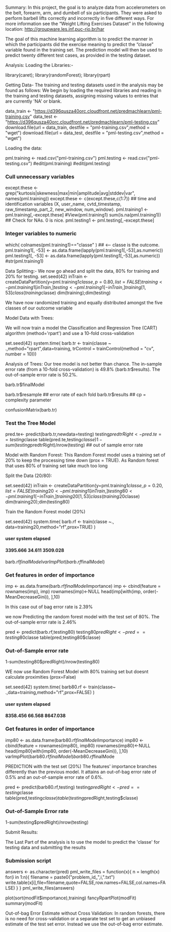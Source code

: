 Summary:
In this project, the goal is to analyze data from accelerometers on the belt, forearm, arm, and dumbell of six participants. They were asked to perform barbell lifts correctly and incorrectly in five different ways. For more information see the “Weight Lifting Exercises Dataset” in the following location:
http://groupware.les.inf.puc-rio.br/har

The goal of this machine learning algorithm is to predict the manner in which the participants did the exercise meaning  to predict the “classe” variable found in the training set. The prediction model will then be used to predict twenty different test cases, as provided in the testing dataset.

Analysis:
Loading the Libraries:-

library(caret); library(randomForest); library(rpart)

Getting Data-
The training and testing datasets used in the analysis may be found as follows:
We begin by loading the required libraries and reading in the training and testing datasets, assigning missing values to entries that are currently 'NA' or blank.

data_train <- "https://d396qusza40orc.cloudfront.net/predmachlearn/pml-training.csv"
data_test <- "https://d396qusza40orc.cloudfront.net/predmachlearn/pml-testing.csv"
download.file(url = data_train, destfile = "pml-training.csv",method = "wget")
download.file(url = data_test, destfile = "pml-testing.csv",method = "wget")

Loading the data:

pml.training <- read.csv("pml-training.csv")
pml.testing <- read.csv("pml-testing.csv")
#edit(pml.training)
#edit(pml.testing)

### Cull unnecessary variables ###
except.these <- grep("kurtosis|skewness|max|min|amplitude|avg|stddev|var", names(pml.training))
except.these <- c(except.these,c(1:7)) ## time and identification variables (X, user_name, cvtd_timestamp, raw_timestamp_part_2, new_window, num_window).
pml.training1 <- pml.training[,-except.these]
#View(pml.training1)
sum(is.na(pml.training1))  ## Check for NAs. 0 is nice.
pml.testing1 <- pml.testing[,-except.these]

### Integer variables to numeric ###
which( colnames(pml.training1)=="classe" )  ## <-- classe is the outcome.
pml.training1[, -53] <- as.data.frame(lapply(pml.training1[,-53],as.numeric))
pml.testing1[, -53] <- as.data.frame(lapply(pml.testing1[,-53],as.numeric))
#str(pml.training1)

Data Splitting:-
We now go ahead and split the data, 80% for training and 20% for testing.
set.seed(42)
inTrain <- createDataPartition(y=pml.training1$classe, p=0.80, list=FALSE)
training <- pml.training1[inTrain,]
testing <- pml.training1[-inTrain,]
training[1,53]
class(training$classe)
dim(training);dim(testing)

We have now randomized training and equally distributed amongst the five classes of our outcome variable

Model Data with Trees:

We will now train a model the Classification and Regression Tree (CART) algorithm (method='rpart') and use a 10-fold cross-validation 

set.seed(42)
system.time( barb.tr <- train(classe ~ .,method="rpart",data=training, trControl = trainControl(method = "cv", number = 10)))

Analysis of Trees:
Our tree model is not better than chance. The in-sample error rate (from a 10-fold cross-validation) is 49.8% (barb.tr$results). The out-of-sample error rate is 50.2%.

barb.tr$finalModel

barb.tr$resample ## error rate of each fold
barb.tr$results ## cp = complexity parameter

confusionMatrix(barb.tr)

### Test the Tree Model ###
pred.te<- predict(barb.tr,newdata=testing)
testing$predtrRight <- pred.te==testing$classe
table(pred.te,testing$classe)
1-sum(testing$predtrRight)/nrow(testing)  ## out of sample error rate


Model with Random Forest:
This Random Forest model uses a training set of 20% to keep the processing time down (prox = TRUE). As Random forest that uses 80% of training set take much too long 

Split the Data (20/80):

set.seed(42)
inTrain <- createDataPartition(y=pml.training1$classe, p=0.20, list=FALSE)
training20 <- pml.training1[inTrain,]
testing80 <- pml.training1[-inTrain,]
training20[1,53]
class(training20$classe)
dim(training20);dim(testing80)

Train the Random Forest model (20%)

set.seed(42)
system.time( barb.rf <- train(classe ~., data=training20,method="rf",prox=TRUE) )
####     user   system  elapsed 
#### 3395.666   34.611 3509.028 
barb.rf$finalModel
varImpPlot(barb.rf$finalModel)

### Get features in order of importance ###
imp <- as.data.frame(barb.rf$finalModel$importance)
imp <- cbind(feature = rownames(imp), imp)
rownames(imp)<-NULL
head(imp[with(imp, order(-MeanDecreaseGini)), ],10)

In this case out of bag error rate is 2.39%


we now Predicting the random forest model with the test set of 80%. The out-of-sample error rate is 2.46%

pred <- predict(barb.rf,testing80)
testing80$predRight <- pred==testing80$classe
table(pred,testing80$classe)

### Out-of-Sample error rate ###
1-sum(testing80$predRight)/nrow(testing80)

WE now use Random Forest Model with 80% training set but doesnt calculate proximities
(prox=False)

set.seed(42)
system.time( barb80.rf <- train(classe~ .,data=training,method="rf",prox=FALSE) )
####     user   system  elapsed 
#### 8358.456   66.568 8647.038 
### Get features in order of importance ###
imp80 <- as.data.frame(barb80.rf$finalModel$importance)
imp80 <- cbind(feature = rownames(imp80), imp80)
rownames(imp80)<-NULL
head(imp80[with(imp80, order(-MeanDecreaseGini)), ],10)
varImpPlot(barb80.rf$finalModel)
barb80.rf$finalMode

PREDICTION with the test set (20%)
The features' importance branches differently than the previous model. It attains an out-of-bag error rate of 0.5% and an out-of-sample error rate of 0.6%.

pred <- predict(barb80.rf,testing)
testing$predRight <- pred==testing$classe
table(pred,testing$classe)
table(testing$predRight,testing$classe)
### Out-of-Sample Error rate ###
1-sum(testing$predRight)/nrow(testing)

Submit Results:

The Last Part of the analysis is to use the model to predict the 'classe' for testing data and submitting the results

### Submission script ###
answers <- as.character(pred)
pml_write_files = function(x){
  n = length(x)
  for(i in 1:n){
    filename = paste0("problem_id_",i,".txt")
    write.table(x[i],file=filename,quote=FALSE,row.names=FALSE,col.names=FALSE)
  }
}
pml_write_files(answers)

plot(sort(modFit$importance),training) 
fancyRpartPlot(modFit)
summary(modFit)

Out-of-bag Error Estimate without Cross Validation:
In random forests, there is no need for cross-validation or a separate test set to get an unbiased estimate of the test set error. Instead we use the out-of-bag error estimate.











